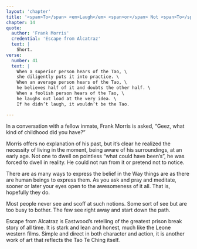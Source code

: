 ```yaml
---
layout: 'chapter'
title: '<span>To</span> <em>Laugh</em> <span>or</span> Not <span>To</span> <em>Laugh</em>'
chapter: 14
quote:
  author: 'Frank Morris'
  credential: 'Escape from Alcatraz'
  text: |
    Short.
verse:
  number: 41
  text: |
    When a superior person hears of the Tao, \
    she diligently puts it into practice. \
    When an average person hears of the Tao, \
    he believes half of it and doubts the other half. \
    When a foolish person hears of the Tao, \
    he laughs out load at the very idea. \
    If he didn’t laugh, it wouldn’t be the Tao.

---
```


In a conversation with a fellow inmate, Frank Morris is asked,
“Geez, what kind of childhood did you have?”

Morris offers no explanation of his past,
but it’s clear he realized the necessity of living in the moment,
being aware of his surroundings, at an early age.
Not one to dwell on pointless “what could have been’s”,
he was forced to dwell in reality.
He could not run from it or pretend not to notice.

There are as many ways to express the belief in the Way things are as
there are human beings to express them.
As you ask and pray and meditate, sooner or later your eyes open to the
awesomeness of it all. That is, hopefully they do.

Most people never see and scoff at such notions.
Some sort of see but are too busy to bother.
The few see right away and start down the path.

Escape from Alcatraz is Eastwood’s retelling of the greatest prison break
story of all time. It is stark and lean and honest,
much like the Leone western films.
Simple and direct in both character and action,
it is another work of art that reflects the Tao Te Ching itself.
